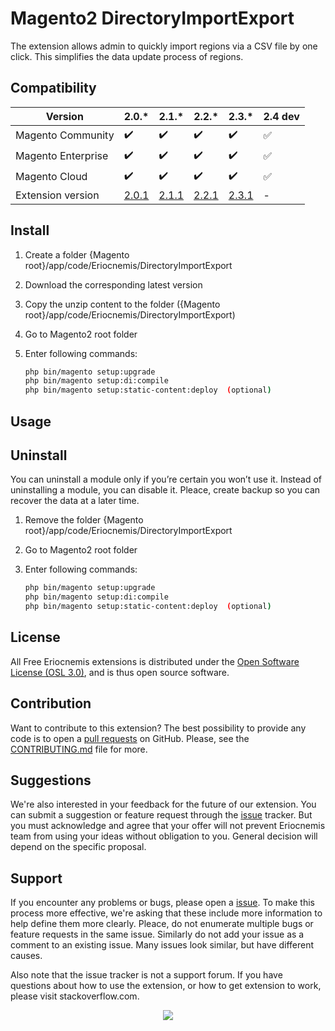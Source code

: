 # Magento2 DirectoryImportExport

The extension allows admin to quickly import regions via a CSV file by one click. This simplifies the data update process of regions.

## Compatibility

Version | 2.0.* | 2.1.* | 2.2.* | 2.3.* | 2.4 dev
--- | --- | --- | --- | --- | ---
Magento Community | :heavy_check_mark: | :heavy_check_mark: | :heavy_check_mark: | :heavy_check_mark: | :white_check_mark:
Magento Enterprise | :heavy_check_mark: | :heavy_check_mark: | :heavy_check_mark: | :heavy_check_mark: | :white_check_mark:
Magento Cloud | :heavy_check_mark: | :heavy_check_mark: | :heavy_check_mark: | :heavy_check_mark: | :white_check_mark:
Extension version | [2.0.1](https://github.com/eriocnemis/m2.DirectoryImportExport/archive/2.0.1.zip) | [2.1.1](https://github.com/eriocnemis/m2.DirectoryImportExport/archive/2.1.1.zip) | [2.2.1](https://github.com/eriocnemis/m2.DirectoryImportExport/archive/2.2.1.zip) | [2.3.1](https://github.com/eriocnemis/m2.DirectoryImportExport/archive/2.3.1.zip) | -

## Install

1. Create a folder {Magento root}/app/code/Eriocnemis/DirectoryImportExport

2. Download the corresponding latest version

3. Copy the unzip content to the folder ({Magento root}/app/code/Eriocnemis/DirectoryImportExport)

4. Go to Magento2 root folder

5. Enter following commands:

    ```bash
    php bin/magento setup:upgrade
    php bin/magento setup:di:compile
    php bin/magento setup:static-content:deploy  (optional)

## Usage


## Uninstall

You can uninstall a module only if you’re certain you won’t use it. Instead of uninstalling a module, you can disable it. Pleace, create backup so you can recover the data at a later time.

1. Remove the folder {Magento root}/app/code/Eriocnemis/DirectoryImportExport

2. Go to Magento2 root folder

3. Enter following commands:

    ```bash
    php bin/magento setup:upgrade
    php bin/magento setup:di:compile
    php bin/magento setup:static-content:deploy  (optional)

## License

All Free Eriocnemis extensions is distributed under the [Open Software License (OSL 3.0)](https://github.com/eriocnemis/m2.DirectoryImportExport/blob/master/LICENSE.md), and is thus open source software.

## Contribution

Want to contribute to this extension? The best possibility to provide any code is to open a [pull requests](https://github.com/eriocnemis/m2.DirectoryImportExport/pulls) on GitHub. Please, see the [CONTRIBUTING.md](https://github.com/eriocnemis/m2.DirectoryImportExport/blob/master/.github/CONTRIBUTING.md) file for more.

## Suggestions

We're also interested in your feedback for the future of our extension. You can submit a suggestion or feature request through the [issue](https://github.com/eriocnemis/m2.DirectoryImportExport/issues) tracker. But you must acknowledge and agree that your offer will not prevent Eriocnemis team from using your ideas without obligation to you. General decision will depend on the specific proposal.

## Support

If you encounter any problems or bugs, please open a [issue](https://github.com/eriocnemis/m2.DirectoryImportExport/issues). To make this process more effective, we're asking that these include more information to help define them more clearly. Pleace, do not enumerate multiple bugs or feature requests in the same issue. Similarly do not add your issue as a comment to an existing issue. Many issues look similar, but have different causes.

Also note that the issue tracker is not a support forum. If you have questions about how to use the extension, or how to get extension to work, please visit stackoverflow.com.

<p align="center"><img src="https://avatars3.githubusercontent.com/u/48807026?s=48&v=4"></p>
